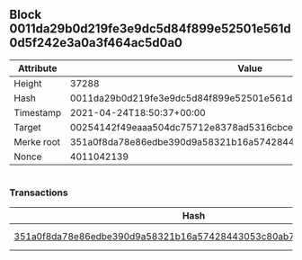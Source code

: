 ## Block 0011da29b0d219fe3e9dc5d84f899e52501e561d0d5f242e3a0a3f464ac5d0a0

Attribute | Value
--- | ---
Height | 37288
Hash | 0011da29b0d219fe3e9dc5d84f899e52501e561d0d5f242e3a0a3f464ac5d0a0
Timestamp | 2021-04-24T18:50:37+00:00
Target | 00254142f49eaaa504dc75712e8378ad5316cbcead634704b3734b6271167cc4
Merke root | 351a0f8da78e86edbe390d9a58321b16a57428443053c80ab74974e6b9d91ea5
Nonce | 4011042139

```

```

### Transactions

Hash | Amount
--- | ---
[351a0f8da78e86edbe390d9a58321b16a57428443053c80ab74974e6b9d91ea5](351a0f8da78e86edbe390d9a58321b16a57428443053c80ab74974e6b9d91ea5.md) | 10.00000000 SKEPTI 
